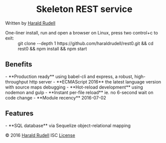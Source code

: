 <h1 align=center>
  Skeleton REST service
</h1>
Written by <a href=http://haraldrudell.com >Harald Rudell</a>

><dl>
  <dt>One-liner install, run and open a browser on Linux, press two control+c to exit:</dt>
  <dd>git clone --depth 1 https://github.com/haraldrudell/rest0.git && cd rest0 && npm install && npm start</dd>
</dl>

<h2>Benefits</h2>
- **Production ready** using babel-cli and express, a robust, high-throughput http server
- **ECMAScript 2016** the latest language version with source maps debugging
- **Hot-reload development** using nodemon and gulp
- **Instant per-file reload** ie. no 6-second wait on code change
- **Module recency** 2016-07-02

<h2>Features</h2>
- **SQL database** via Sequelize object-relational mapping

© 2016 <a href=http://haraldrudell.com >Harald Rudell</a> ISC [License](LICENSE)
